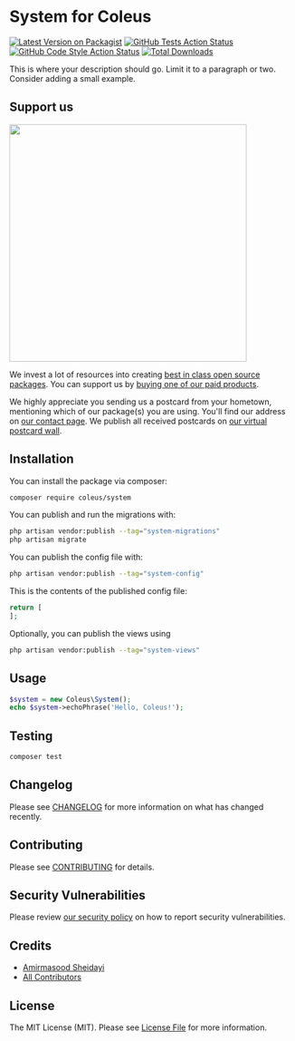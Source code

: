 # System for Coleus

[![Latest Version on Packagist](https://img.shields.io/packagist/v/coleus/system.svg?style=flat-square)](https://packagist.org/packages/coleus/system)
[![GitHub Tests Action Status](https://img.shields.io/github/actions/workflow/status/coleus/system/run-tests.yml?branch=main&label=tests&style=flat-square)](https://github.com/coleus/system/actions?query=workflow%3Arun-tests+branch%3Amain)
[![GitHub Code Style Action Status](https://img.shields.io/github/actions/workflow/status/coleus/system/fix-php-code-style-issues.yml?branch=main&label=code%20style&style=flat-square)](https://github.com/coleus/system/actions?query=workflow%3A"Fix+PHP+code+style+issues"+branch%3Amain)
[![Total Downloads](https://img.shields.io/packagist/dt/coleus/system.svg?style=flat-square)](https://packagist.org/packages/coleus/system)

This is where your description should go. Limit it to a paragraph or two. Consider adding a small example.

## Support us

[<img src="https://github-ads.s3.eu-central-1.amazonaws.com/system.jpg?t=1" width="419px" />](https://spatie.be/github-ad-click/system)

We invest a lot of resources into creating [best in class open source packages](https://spatie.be/open-source). You can support us by [buying one of our paid products](https://spatie.be/open-source/support-us).

We highly appreciate you sending us a postcard from your hometown, mentioning which of our package(s) you are using. You'll find our address on [our contact page](https://spatie.be/about-us). We publish all received postcards on [our virtual postcard wall](https://spatie.be/open-source/postcards).

## Installation

You can install the package via composer:

```bash
composer require coleus/system
```

You can publish and run the migrations with:

```bash
php artisan vendor:publish --tag="system-migrations"
php artisan migrate
```

You can publish the config file with:

```bash
php artisan vendor:publish --tag="system-config"
```

This is the contents of the published config file:

```php
return [
];
```

Optionally, you can publish the views using

```bash
php artisan vendor:publish --tag="system-views"
```

## Usage

```php
$system = new Coleus\System();
echo $system->echoPhrase('Hello, Coleus!');
```

## Testing

```bash
composer test
```

## Changelog

Please see [CHANGELOG](CHANGELOG.md) for more information on what has changed recently.

## Contributing

Please see [CONTRIBUTING](CONTRIBUTING.md) for details.

## Security Vulnerabilities

Please review [our security policy](../../security/policy) on how to report security vulnerabilities.

## Credits

- [Amirmasood Sheidayi](https://github.com/amirmasoud)
- [All Contributors](../../contributors)

## License

The MIT License (MIT). Please see [License File](LICENSE.md) for more information.
